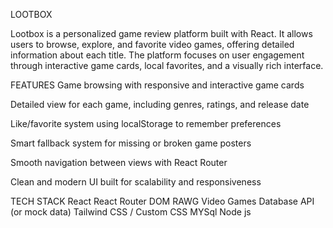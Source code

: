 LOOTBOX 

  Lootbox is a personalized game review platform built with React. It allows users to browse, explore, and favorite video games, offering detailed information about each title. The platform focuses on user engagement through interactive game cards, local favorites, and a visually rich interface.

FEATURES
  Game browsing with responsive and interactive game cards
  
  Detailed view for each game, including genres, ratings, and release date
  
  Like/favorite system using localStorage to remember preferences
  
  Smart fallback system for missing or broken game posters
  
  Smooth navigation between views with React Router
  
  Clean and modern UI built for scalability and responsiveness



TECH STACK 
  React
  React Router DOM
  RAWG Video Games Database API (or mock data)
  Tailwind CSS / Custom CSS
  MYSql
  Node js
